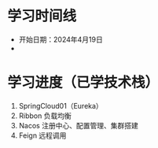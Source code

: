 
# 学习时间线

- 开始日期：2024年4月19日
- 

# 学习进度（已学技术栈）
1. SpringCloud01（Eureka）
2. Ribbon 负载均衡
3. Nacos 注册中心、配置管理、集群搭建
4. Feign 远程调用
